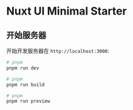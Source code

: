# Nuxt UI Minimal Starter


## 开始服务器

开始开发服务器在 `http://localhost:3000`:

```bash
# pnpm
pnpm run dev
```
```bash
# pnpm
pnpm run build
```

```bash
# pnpm
pnpm run preview
```







